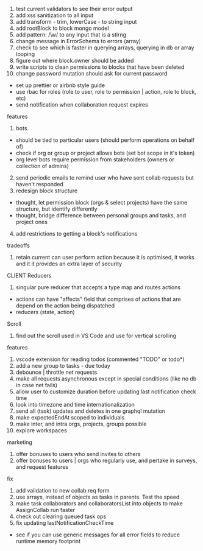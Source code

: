 1. test current validators to see their error output
2. add xss sanitization to all input
3. add transform - trim, lowerCase - to string input
4. add rootBlock to block mongo model
5. add pattern: /\w/ to any input that is a stirng
6. change message in ErrorSchema to errors (array)
7. check to see which is faster in querying arrays, querying in db or array looping
8. figure out where block.owner should be added
9. write scripts to clean permissions to blocks that have been deleted
10. change password mutation should ask for current password

- set up prettier or airbnb style guide
- use rbac for roles (role to user, role to permission | action, role to block, etc)
- send notification when collaboration request expires

features

1. bots.

- should be tied to particular users (should perform operations on behalf of)
- check if org or group or project allows bots (set bot scope in it's token)
- org level bots require permission from stakeholders (owners or collection of admins)

2. send periodic emails to remind user who have sent collab requests but haven't responded
3. redesign block structure

- thought, let permission block (orgs & select projects) have the same structure,
  but identify differently
- thought, bridge difference between personal groups and tasks, and project ones

4. add restrictions to getting a block's notifications

tradeoffs

1. retain current can user perform action because it is optimised, it works and it
   it provides an extra layer of security

CLIENT
Reducers

1. singular pure reducer that accepts a type map and routes actions

- actions can have "affects" field that comprises of actions that are
  depend on the action being dispatched
- reducers (state, action)

Scroll

1. find out the scroll used in VS Code and use for vertical scrolling

features

1. vscode extension for reading todos (commented "TODO" or todo\*)
2. add a new group to tasks - due today
3. debounce | throttle net requests
4. make all requests asynchronous except in special conditions (like no db in case net fails)
5. allow user to customize duration before updating last notification check time
6. look into timezone and time internationalization
7. send all (task) updates and deletes in one graphql mutation
8. make expectedEndAt scoped to individuals
9. make inter, and intra orgs, projects, groups possible
10. explore workspaces

marketing

1. offer bonuses to users who send invites to others
2. offer bonuses to users | orgs who regularly use, and pertake in surveys, and request features

fix

1. add validation to new collab req form
2. use arrays, instead of objects as tasks in parents. Test the speed
3. make task collaborators and collaboratorsList into objects to make AssignCollab run faster
4. check out clearing queued task ops
5. fix updating lastNotificationCheckTime

- see if you can use generic messages for all error fields to reduce runtime memory footprint
